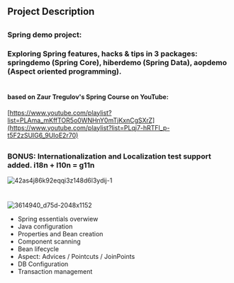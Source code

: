 ## Project Description
##
### Spring demo project: 
### Exploring Spring features, hacks & tips in 3 packages: springdemo (Spring Core), hiberdemo (Spring Data), aopdemo (Aspect oriented programming).
#
#### based on Zaur Tregulov's Spring Course on YouTube:
[https://www.youtube.com/playlist?list=PLAma_mKffTOR5o0WNHnY0mTjKxnCgSXrZ](https://www.youtube.com/playlist?list=PLqj7-hRTFl_p-t5F2zSUlG6_9UIoE2r70)
##
### BONUS: Internationalization and Localization test support added. i18n + l10n = g11n
![42as4j86k92eqqi3z148d6l3ydij-1](https://github.com/KirillLukyanov2000/spring-demo/assets/101703819/6e9393f2-ffa4-4144-b7eb-151719731012)
#

![3614940_d75d-2048x1152](https://github.com/KirillLukyanov2000/spring-mvc-test-project/assets/101703819/00c113f9-e040-4d8e-9087-45100ad0321f)

- Spring essentials overwiew
- Java configuration
- Properties and Bean creation
- Component scanning
- Bean lifecycle
- Aspect: Advices / Pointcuts / JoinPoints
- DB Configuration
- Transaction management
 
